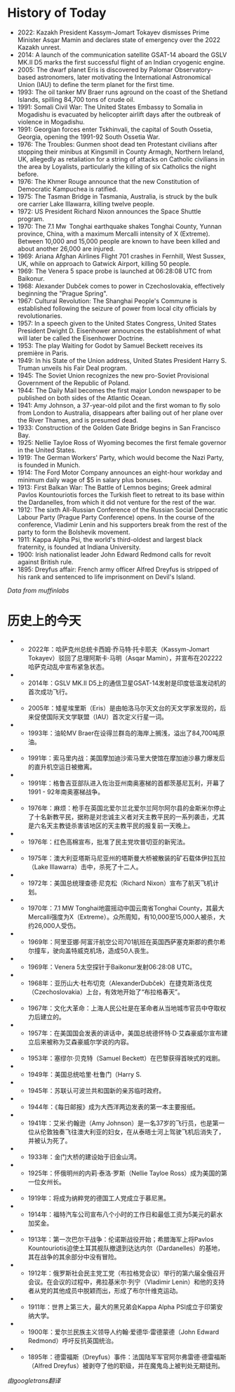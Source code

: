 # History of Today 

- 2022: Kazakh President Kassym-Jomart Tokayev dismisses Prime Minister Asqar Mamin and declares state of emergency over the 2022 Kazakh unrest.
- 2014: A launch of the communication satellite GSAT-14 aboard the GSLV MK.II D5 marks the first successful flight of an Indian cryogenic engine.
- 2005: The dwarf planet Eris is discovered by Palomar Observatory-based astronomers, later motivating the International Astronomical Union (IAU) to define the term planet for the first time.
- 1993: The oil tanker MV Braer runs aground on the coast of the Shetland Islands, spilling 84,700 tons of crude oil.
- 1991: Somali Civil War: The United States Embassy to Somalia in Mogadishu is evacuated by helicopter airlift days after the outbreak of violence in Mogadishu.
- 1991: Georgian forces enter Tskhinvali, the capital of South Ossetia, Georgia, opening the 1991-92 South Ossetia War.
- 1976: The Troubles: Gunmen shoot dead ten Protestant civilians after stopping their minibus at Kingsmill in County Armagh, Northern Ireland, UK, allegedly as retaliation for a string of attacks on Catholic civilians in the area by Loyalists, particularly the killing of six Catholics the night before.
- 1976: The Khmer Rouge announce that the new Constitution of Democratic Kampuchea is ratified.
- 1975: The Tasman Bridge in Tasmania, Australia, is struck by the bulk ore carrier Lake Illawarra, killing twelve people.
- 1972: US President Richard Nixon announces the Space Shuttle program.
- 1970: The 7.1 Mw  Tonghai earthquake shakes Tonghai County, Yunnan province, China, with a maximum Mercalli intensity of X (Extreme). Between 10,000 and 15,000 people are known to have been killed and about another 26,000 are injured.
- 1969: Ariana Afghan Airlines Flight 701 crashes in Fernhill, West Sussex, UK, while on approach to Gatwick Airport, killing 50 people.
- 1969: The Venera 5 space probe is launched at 06:28:08 UTC from Baikonur.
- 1968: Alexander Dubček comes to power in Czechoslovakia, effectively beginning the "Prague Spring".
- 1967: Cultural Revolution: The Shanghai People's Commune is established following the seizure of power from local city officials by revolutionaries.
- 1957: In a speech given to the United States Congress, United States President Dwight D. Eisenhower announces the establishment of what will later be called the Eisenhower Doctrine.
- 1953: The play Waiting for Godot by Samuel Beckett receives its première in Paris.
- 1949: In his State of the Union address, United States President Harry S. Truman unveils his Fair Deal program.
- 1945: The Soviet Union recognizes the new pro-Soviet Provisional Government of the Republic of Poland.
- 1944: The Daily Mail becomes the first major London newspaper to be published on both sides of the Atlantic Ocean.
- 1941: Amy Johnson, a 37-year-old pilot and the first woman to fly solo from London to Australia, disappears after bailing out of her plane over the River Thames, and is presumed dead.
- 1933: Construction of the Golden Gate Bridge begins in San Francisco Bay.
- 1925: Nellie Tayloe Ross of Wyoming becomes the first female governor in the United States.
- 1919: The German Workers' Party, which would become the Nazi Party, is founded in Munich.
- 1914: The Ford Motor Company announces an eight-hour workday and minimum daily wage of $5 in salary plus bonuses.
- 1913: First Balkan War: The Battle of Lemnos begins; Greek admiral Pavlos Kountouriotis forces the Turkish fleet to retreat to its base within the Dardanelles, from which it did not venture for the rest of the war.
- 1912: The sixth All-Russian Conference of the Russian Social Democratic Labour Party (Prague Party Conference) opens. In the course of the conference, Vladimir Lenin and his supporters break from the rest of the party to form the Bolshevik movement.
- 1911: Kappa Alpha Psi, the world's third-oldest and largest black fraternity, is founded at Indiana University.
- 1900: Irish nationalist leader John Edward Redmond calls for revolt against British rule.
- 1895: Dreyfus affair: French army officer Alfred Dreyfus is stripped of his rank and sentenced to life imprisonment on Devil's Island.

*Data from muffinlabs* 

# 历史上的今天 

- -  2022年：哈萨克州总统卡西姆·乔马特·托卡耶夫（Kassym-Jomart Tokayev）驳回了总理阿斯卡·马明（Asqar Mamin），并宣布在202222哈萨克动乱中宣布紧急状态。
- -  2014年：GSLV MK.II D5上的通信卫星GSAT-14发射是印度低温发动机的首次成功飞行。
- -  2005年：矮星埃里斯（Eris）是由帕洛马尔天文台的天文学家发现的，后来促使国际天文学联盟（IAU）首次定义行星一词。
- -  1993年：油轮MV Braer在设得兰群岛的海岸上搁浅，溢出了84,700吨原油。
- -  1991年：索马里内战：美国摩加迪沙索马里大使馆在摩加迪沙暴力爆发后的直升机空运日被撤离。
- -  1991年：格鲁吉亚部队进入佐治亚州南奥塞梯的首都茨基尼瓦利，开幕了1991  -  92年南奥塞梯战争。
- -  1976年：麻烦：枪手在英国北爱尔兰北爱尔兰阿尔阿尔县的金斯米尔停止了十名新教平民，据称是对忠诚主义者对天主教平民的一系列袭击，尤其是六名天主教徒杀害该地区的天主教平民的报复前一天晚上。
- -  1976年：红色高棉宣布，批准了民主党坎普切亚的新宪法。
- -  1975年：澳大利亚塔斯马尼亚州的塔斯曼大桥被散装的矿石载体伊拉瓦拉（Lake Illawarra）击中，杀死了十二人。
- -  1972年：美国总统理查德·尼克松（Richard Nixon）宣布了航天飞机计划。
- -  1970年：7.1 MW Tonghai地震摇动中国云南省Tonghai County，其最大Mercalli强度为X（Extreme）。众所周知，有10,000至15,000人被杀，大约26,000人受伤。
- -  1969年：阿里亚娜·阿富汗航空公司701航班在英国西萨塞克斯郡的费尔希尔撞车，驶向盖特威克机场，造成50人丧生。
- -  1969年：Venera 5太空探针于Baikonur发射06:28:08 UTC。
- -  1968年：亚历山大·杜布切克（AlexanderDubček）在捷克斯洛伐克（Czechoslovakia）上台，有效地开始了“布拉格春天”。
- -  1967年：文化大革命：上海人民公社是在革命者从当地城市官员中夺取权力后建立的。
- -  1957年：在美国国会发表的讲话中，美国总统德怀特·D·艾森豪威尔宣布建立后来被称为艾森豪威尔学说的内容。
- -  1953年：塞缪尔·贝克特（Samuel Beckett）在巴黎获得首映式的戏剧。
- -  1949年：美国总统哈里·杜鲁门（Harry S.
- -  1945年：苏联认可波兰共和国新的亲苏临时政府。
- -  1944年：《每日邮报》成为大西洋两边发表的第一本主要报纸。
- -  1941年：艾米·约翰逊（Amy Johnson）是一名37岁的飞行员，也是第一位从伦敦独奏飞往澳大利亚的妇女，在从泰晤士河上驾驶飞机后消失了，并被认为死了。
- -  1933年：金门大桥的建设始于旧金山湾。
- -  1925年：怀俄明州的内莉·泰洛·罗斯（Nellie Tayloe Ross）成为美国的第一位女州长。
- -  1919年：将成为纳粹党的德国工人党成立于慕尼黑。
- -  1914年：福特汽车公司宣布八个小时的工作日和最低工资为5美元的薪水加奖金。
- -  1913年：第一次巴尔干战争：伦诺斯战役开始；希腊海军上将Pavlos Kountouriotis迫使土耳其舰队撤退到达达内尔（Dardanelles）的基地，其在战争的其余部分中没有冒险。
- -  1912年：俄罗斯社会民主党工党（布拉格党会议）举行的第六届全俄召开会议。在会议的过程中，弗拉基米尔·列宁（Vladimir Lenin）和他的支持者从党的其他成员中脱颖而出，形成了布尔什维克运动。
- -  1911年：世界上第三大，最大的黑兄弟会Kappa Alpha PSI成立于印第安纳大学。
- -  1900年：爱尔兰民族主义领导人约翰·爱德华·雷德蒙德（John Edward Redmond）呼吁反抗英国统治。
- -  1895年：德雷福斯（Dreyfus）事件：法国陆军军官阿尔弗雷德·德雷福斯（Alfred Dreyfus）被剥夺了他的职级，并在魔鬼岛上被判处无期徒刑。

*由googletrans翻译*